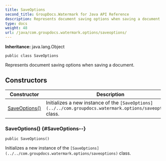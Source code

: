 ```yaml
---
title: SaveOptions
second_title: GroupDocs.Watermark for Java API Reference
description: Represents document saving options when saving a document.
type: docs
weight: 48
url: /java/com.groupdocs.watermark.options/saveoptions/
---
```

**Inheritance:**
java.lang.Object
```
public class SaveOptions
```

Represents document saving options when saving a document.
## Constructors

| Constructor | Description |
| --- | --- |
| [SaveOptions()](#SaveOptions--) | Initializes a new instance of the `[SaveOptions](../../com.groupdocs.watermark.options/saveoptions)` class. |
### SaveOptions() {#SaveOptions--}
```
public SaveOptions()
```


Initializes a new instance of the `[SaveOptions](../../com.groupdocs.watermark.options/saveoptions)` class.

